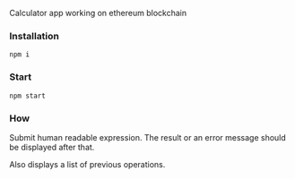 Calculator app working on ethereum blockchain

### Installation
`npm i`

### Start
`npm start`


### How
Submit human readable expression. The result or an error message should be displayed after that.

Also displays a list of previous operations.
